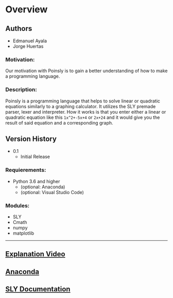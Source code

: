# Overview

## Authors

* Edmanuel Ayala
* Jorge Huertas

### Motivation:
Our motivation with Poinsly is to gain a better understanding of how to make a programming language.

### Description:
Poinsly is a programming language that helps to solve linear or quadratic equations similarly to a graphing calculator. It utilizes the SLY premade parser, lexer and interpreter. How it works is that you enter either a linear or quadratic equation like this
`1x^2+-5x+4` or `2x+24` and it would give you the result of said equation and a corresponding graph.

## Version History

* 0.1
    * Initial Release

### Requierements:
* Python 3.6 and higher
  * (optional: Anaconda)
  * (optional: Visual Studio Code)  

### Modules:
* SLY
* Cmath
* numpy
* matplotlib

--------------------------------------------------------
[Explanation Video](https://youtu.be/XQJEUbpsRwc)
--------------------------------------------------------
[Anaconda](https://www.anaconda.com/products/individual)
--------------------------------------------------------
[SLY Documentation](https://sly.readthedocs.io/en/latest/index.html)
--------------------------------------------------------
